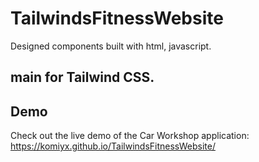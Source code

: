 # TailwindsFitnessWebsite
Designed components built with html, javascript.
## main for Tailwind CSS.

## Demo

Check out the live demo of the Car Workshop application: https://komiyx.github.io/TailwindsFitnessWebsite/
